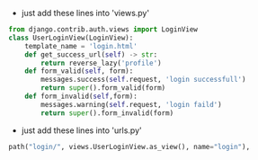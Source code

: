 - just add these lines into 'views.py'
```python
from django.contrib.auth.views import LoginView
class UserLoginView(LoginView):
    template_name = 'login.html'
    def get_success_url(self) -> str:
        return reverse_lazy('profile')
    def form_valid(self, form):
        messages.success(self.request, 'login successfull')
        return super().form_valid(form)
    def form_invalid(self,form):
        messages.warning(self.request, 'login faild')
        return super().form_invalid(form)
```

- just add these lines into 'urls.py'
```python
path("login/", views.UserLoginView.as_view(), name="login"),
```

